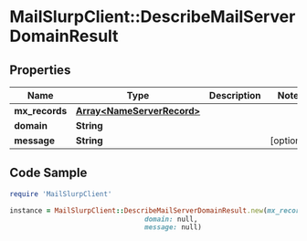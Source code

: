 # MailSlurpClient::DescribeMailServerDomainResult

## Properties

Name | Type | Description | Notes
------------ | ------------- | ------------- | -------------
**mx_records** | [**Array&lt;NameServerRecord&gt;**](NameServerRecord) |  | 
**domain** | **String** |  | 
**message** | **String** |  | [optional] 

## Code Sample

```ruby
require 'MailSlurpClient'

instance = MailSlurpClient::DescribeMailServerDomainResult.new(mx_records: null,
                                 domain: null,
                                 message: null)
```



